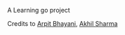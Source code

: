 A Learning go project

<!---
 will update this though 
-->

Credits to [Arpit Bhayani](https://github.com/arpitbbhayani), [Akhil Sharma](https://github.com/AkhilSharma90)
